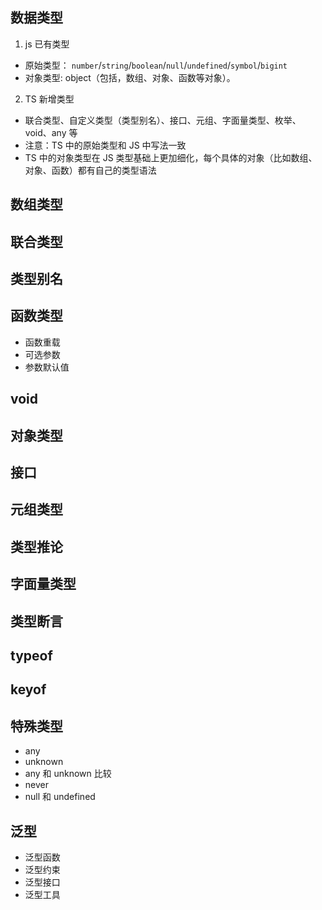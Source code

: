 ## 数据类型
1. js 已有类型
- 原始类型： `number`/`string`/`boolean`/`null`/`undefined`/`symbol`/`bigint`
- 对象类型: object（包括，数组、对象、函数等对象）。
2. TS 新增类型
- 联合类型、自定义类型（类型别名）、接口、元组、字面量类型、枚举、void、any 等
- 注意：TS 中的原始类型和 JS 中写法一致  
- TS 中的对象类型在 JS 类型基础上更加细化，每个具体的对象（比如数组、对象、函数）都有自己的类型语法
## 数组类型

## 联合类型

## 类型别名

## 函数类型
- 函数重载
- 可选参数
- 参数默认值

## void 

## 对象类型

## 接口

## 元组类型

## 类型推论

## 字面量类型

## 类型断言

## typeof

## keyof

## 特殊类型
- any
- unknown
- any 和 unknown 比较
- never
- null 和 undefined

## 泛型
- 泛型函数
- 泛型约束
- 泛型接口
- 泛型工具